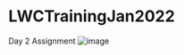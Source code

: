 # LWCTrainingJan2022
Day 2 Assignment
![image](https://user-images.githubusercontent.com/30801054/150993447-1198463e-3257-4001-b047-41b4664ebb73.png)



